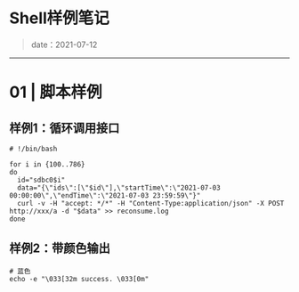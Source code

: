 # Shell样例笔记<!-- {docsify-ignore-all} -->

> date：2021-07-12

---

# 01 | 脚本样例

## 样例1：循环调用接口

```shell
# !/bin/bash

for i in {100..786}
do
  id="sdbc0$i"
  data="{\"ids\":[\"$id\"],\"startTime\":\"2021-07-03 00:00:00\",\"endTime\":\"2021-07-03 23:59:59\"}"
  curl -v -H "accept: */*" -H "Content-Type:application/json" -X POST http://xxx/a -d "$data" >> reconsume.log
done
```

## 样例2：带颜色输出

```shell
# 蓝色
echo -e "\033[32m success. \033[0m"
```

